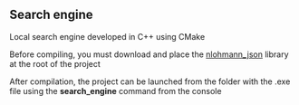 ## Search engine

Local search engine developed in C++ using CMake

Before compiling, you must download and place the [nlohmann_json](https://github.com/nlohmann/json) library at the root of the project

After compilation, the project can be launched from the folder with the .exe file using the **search_engine** command from the console
